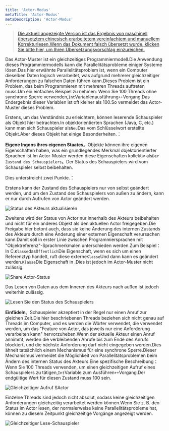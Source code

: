 ```yaml
---
title: 'Actor-Modus'
metaTitle: 'Actor-Modus'
metaDescription: 'Actor-Modus'
---
```


> [Die aktuell angezeigte Version ist das Ergebnis von maschinell übersetztem chinesisch erarbeitetem vereinfachtem und manuellem Korrekturlesen.Wenn das Dokument falsch übersetzt wurde, klicken Sie bitte hier, um Ihren Übersetzungsvorschlag einzureichen.](https://crwd.in/newbeclaptrap)

Das Actor-Muster ist ein gleichzeitiges Programmiermodell.Die Anwendung dieses Programmiermodells kann die Parallelitätsprobleme einiger Systeme lösen.Das hier erwähnte Parallelitätsproblem ist, wenn ein Computer dieselben Daten logisch verarbeitet, was aufgrund mehrerer gleichzeitiger Anforderungen zu falschen Daten führen kann.Dieses Problem ist ein Problem, das beim Programmieren mit mehreren Threads auftreten muss.Um ein einfaches Beispiel zu nehmen: Wenn Sie 100 Threads ohne synchrone Sperre verwenden,`Int`Variablenausführung`++`Vorgang.Das Endergebnis dieser Variablen ist oft kleiner als 100.So vermeidet das Actor-Muster dieses Problem.

Erstens, um das Verständnis zu erleichtern, können leserende Schauspieler als Objekt hier betrachten.In objektorientierten Sprachen (Java, C, etc.) kann man sich Schauspieler als`Neu`Das vom Schlüsselwort erstellte Objekt.Aber dieses Objekt hat einige Besonderheiten.：

**Eigene Ingons ihres eigenen Staates**。Objekte können ihre eigenen Eigenschaften haben, was ein grundlegendes Merkmal objektorientierter Sprachen ist.Im Actor-Muster werden diese Eigenschaften kollektiv als`Der Zustand des Schauspielers`。Der Status des Schauspielers wird vom Schauspieler selbst beibehalten.

Dies unterstreicht zwei Punkte.：

Erstens kann der Zustand des Schauspielers nur von selbst geändert werden, und um den Zustand des Schauspielers von außen zu ändern, kann er nur durch Aufrufen von Actor geändert werden.

![Status des Akteurs aktualisieren](/images/20190226-001.gif)

Zweitens wird der Status von Actor nur innerhalb des Akteurs beibehalten und nicht für ein anderes Objekt als den aktuellen Actor freigegeben.Die Freigabe hier betont auch, dass sie keine Änderung des internen Zustands des Akteurs durch eine Änderung einer externen Eigenschaft verursachen kann.Damit soll in erster Linie zwischen Programmiersprachen mit "Objektreferenz"-Sprachmerkmalen unterschieden werden.Zum Beispiel：In C.`Klasse`das`Öffentlich`Die Eigenschaft, wenn es sich um einen Referenztyp handelt, ruft diese externe`Klasse`Und dann kann es geändert werden.`Klasse`Die Eigenschaft in .Dies ist jedoch im Actor-Muster nicht zulässig.

![Share Actor-Status](/images/20190226-003.gif)

Das Lesen von Daten aus dem Inneren des Akteurs nach außen ist jedoch weiterhin zulässig.

![Lesen Sie den Status des Schauspielers](/images/20190226-002.gif)

**Einfädeln**。Schauspieler akzeptiert in der Regel nur einen Anruf zur gleichen Zeit.Die hier beschriebenen Threads beziehen sich nicht genau auf Threads im Computer, und es werden die Wörter verwendet, die verwendet werden, um das "Feature von Actor, das jeweils nur eine Anforderung verarbeiten kann" hervorzuheben.Wenn der aktuelle Akteur einen Anruf annimmt, werden die verbleibenden Anrufe bis zum Ende des Anrufs blockiert, und die nächste Anforderung darf nicht eingegeben werden.Dies ähnelt tatsächlich einem Mechanismus für eine synchrone Sperre.Dieser Mechanismus vermeidet die Möglichkeit von Parallelitätsproblemen beim Ändern des internen Status des Akteurs.Eine spezifische Beschreibung：Wenn Sie 100 Threads verwenden, um einen gleichzeitigen Aufruf eines Schauspielers zu tätigen,`Int`Variable zum Ausführen`++`Vorgang.Der endgültige Wert für diesen Zustand muss 100 sein.

![Gleichzeitiger Aufruf SActor](/images/20190226-004.gif)

Einzelne Threads sind jedoch nicht absolut, sodass keine gleichzeitigen Anforderungen gleichzeitig verarbeitet werden können.Wenn Sie z. B. den Status im Actor lesen, der normalerweise keine Parallelitätsprobleme hat, können zu diesem Zeitpunkt gleichzeitige Vorgänge angezeigt werden.

![Gleichzeitiger Lese-Schauspieler](/images/20190226-005.gif)
